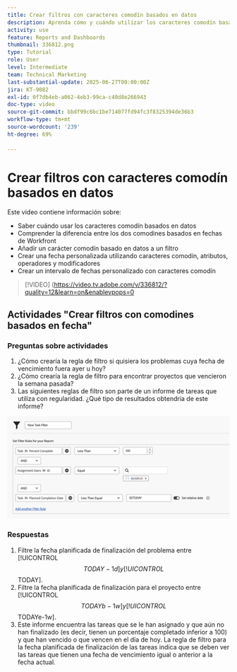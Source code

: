 ```yaml
---
title: Crear filtros con caracteres comodín basados en datos
description: Aprenda cómo y cuándo utilizar los caracteres comodín basados en datos y cómo crear un filtro basado en la fecha actual.
activity: use
feature: Reports and Dashboards
thumbnail: 336812.png
type: Tutorial
role: User
level: Intermediate
team: Technical Marketing
last-substantial-update: 2025-06-27T00:00:00Z
jira: KT-9082
exl-id: 0f7db4eb-a062-4eb3-99ca-c40d8e266943
doc-type: video
source-git-commit: bbdf99c6bc1be714077fd94fc3f8325394de36b3
workflow-type: tm+mt
source-wordcount: '239'
ht-degree: 69%

---
```


# Crear filtros con caracteres comodín basados en datos

Este vídeo contiene información sobre:

* Saber cuándo usar los caracteres comodín basados en datos
* Comprender la diferencia entre los dos comodines basados en fechas de Workfront
* Añadir un carácter comodín basado en datos a un filtro
* Crear una fecha personalizada utilizando caracteres comodín, atributos, operadores y modificadores
* Crear un intervalo de fechas personalizado con caracteres comodín

>[!VIDEO] (https://video.tv.adobe.com/v/336812/?quality=12&learn=on&enablevpops=0


## Actividades &quot;Crear filtros con comodines basados en fecha&quot;


### Preguntas sobre actividades

1. ¿Cómo crearía la regla de filtro si quisiera los problemas cuya fecha de vencimiento fuera ayer u hoy?
1. ¿Cómo crearía la regla de filtro para encontrar proyectos que vencieron la semana pasada?
1. Las siguientes reglas de filtro son parte de un informe de tareas que utiliza con regularidad. ¿Qué tipo de resultados obtendría de este informe?

![Una imagen de la pantalla para crear un filtro de tareas con un carácter comodín basado en datos](assets/date-wildcard-answer-1.png)

### Respuestas

1. Filtre la fecha planificada de finalización del problema entre [!UICONTROL $$TODAY-1d] y [!UICONTROL $$TODAY].
1. Filtre la fecha planificada de finalización para el proyecto entre [!UICONTROL $$TODAYb-1w] y [!UICONTROL $$TODAYe-1w].
1. Este informe encuentra las tareas que se le han asignado y que aún no han finalizado (es decir, tienen un porcentaje completado inferior a 100) y que han vencido o que vencen en el día de hoy. La regla de filtro para la fecha planificada de finalización de las tareas indica que se deben ver las tareas que tienen una fecha de vencimiento igual o anterior a la fecha actual.
